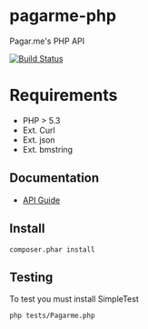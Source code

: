 # pagarme-php


Pagar.me's PHP API

[![Build Status](https://travis-ci.org/pagarme/pagarme-php.png?branch=master)](https://travis-ci.org/pagarme/pagarme-php)


# Requirements

- PHP > 5.3
- Ext. Curl
- Ext. json
- Ext. bmstring

## Documentation

* [API Guide](http://pagar.me/docs)

## Install

```
composer.phar install
```

## Testing

To test you must install SimpleTest

```
php tests/Pagarme.php
```
